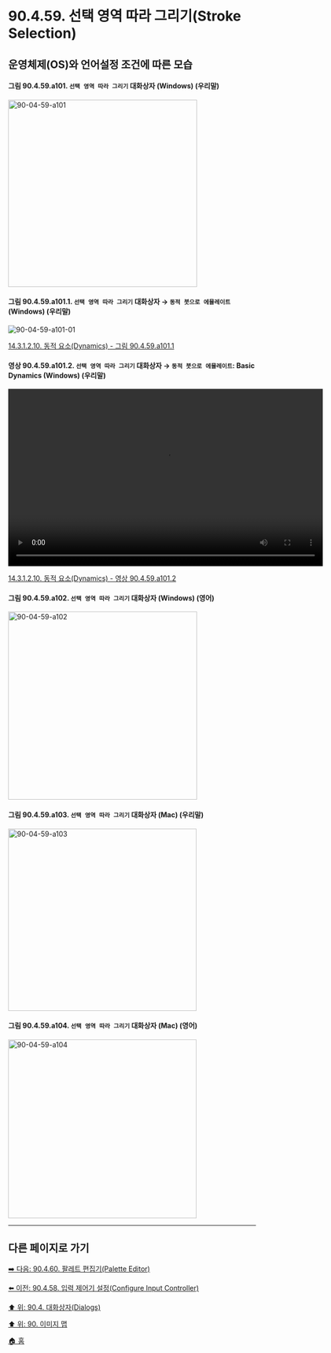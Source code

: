 # 90.4.59. 선택 영역 따라 그리기(Stroke Selection)
## 운영체제(OS)와 언어설정 조건에 따른 모습

<a id="90-04-59-a101"></a>

#### 그림 90.4.59.a101. `선택 영역 따라 그리기` 대화상자 (Windows) (우리말)
<img width="384" height="380" alt="90-04-59-a101" src="https://github.com/wonder13662/gimp/assets/15767104/adb8ac3c-a0b5-4810-9466-a147c0ac8e70" />

<a id="90-04-59-a101-01"></a>

#### 그림 90.4.59.a101.1. `선택 영역 따라 그리기` 대화상자 → `동적 붓으로 에뮬레이트` (Windows) (우리말)
![90-04-59-a101-01](https://github.com/wonder13662/gimp/assets/15767104/ac7978c6-2c92-4510-9d01-ef7186c73630)

[14.3.1.2.10. 동적 요소(Dynamics) - 그림 90.4.59.a101.1](./14-03-01-02-10-dynamics.md#90-04-59-a101-01)

<a id="90-04-59-a101-02"></a>

#### 영상 90.4.59.a101.2. `선택 영역 따라 그리기` 대화상자 → `동적 붓으로 에뮬레이트`: Basic Dynamics (Windows) (우리말)
<video controls="controls" width="640" height="360" src="https://github.com/wonder13662/gimp/assets/15767104/b2403b72-9184-41b5-843b-8878bca6845a"></video>

[14.3.1.2.10. 동적 요소(Dynamics) - 영상 90.4.59.a101.2](./14-03-01-02-10-dynamics.md#90-04-59-a101-02)

<a id="90-04-59-a102"></a>

#### 그림 90.4.59.a102. `선택 영역 따라 그리기` 대화상자 (Windows) (영어)
<img width="384" height="382" alt="90-04-59-a102" src="https://github.com/wonder13662/gimp/assets/15767104/e6633e2a-8506-40db-aaae-c643e6a8db61" />

<a id="90-04-59-a103"></a>

#### 그림 90.4.59.a103. `선택 영역 따라 그리기` 대화상자 (Mac) (우리말)
<img width="383" height="370" alt="90-04-59-a103" src="https://github.com/wonder13662/gimp/assets/15767104/04c6d602-a35e-427a-a310-7b1f6444c207" />

<a id="90-04-59-a104"></a>

#### 그림 90.4.59.a104. `선택 영역 따라 그리기` 대화상자 (Mac) (영어)
<img width="383" height="363" alt="90-04-59-a104" src="https://github.com/wonder13662/gimp/assets/15767104/9bb19bbc-69ed-4fa0-bd5a-5eed3ebb8e0c" />

***

## 다른 페이지로 가기

[➡️ 다음: 90.4.60. 팔레트 편집기(Palette Editor)](./90-04-0060-palette_editor.md)

[⬅️ 이전: 90.4.58. 입력 제어기 설정(Configure Input Controller)](./90-04-0058-select_controller_event_action.md)

[⬆️ 위: 90.4. 대화상자(Dialogs)](./90-04-0000-dialogs.md)

[⬆️ 위: 90. 이미지 맵](./90-00-image-map.md)

[🏠 홈](./00-home.md)
